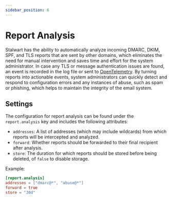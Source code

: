 ```yaml
---
sidebar_position: 6
---
```


# Report Analysis

Stalwart has the ability to automatically analyze incoming DMARC, DKIM, SPF, and TLS reports that are sent by other domains, which eliminates the need for manual intervention and saves time and effort for the system administrator. In case any TLS or message authentication issues are found, an event is recorded in the log file or sent to [OpenTelemetry](/docs/telemetry/tracing/opentelemetry). By turning reports into actionable events, system administrators can quickly detect and respond to configuration errors and any instances of abuse, such as spam or phishing, which helps to maintain the integrity of the email system.

## Settings

The configuration for report analysis can be found under the `report.analysis` key and includes the following attributes:

- `addresses`: A list of addresses (which may include wildcards) from which reports will be intercepted and analyzed.
- `forward`: Whether reports should be forwarded to their final recipient after analysis.
- `store`: The duration for which reports should be stored before being deleted, of `false` to disable storage.

Example:

```toml
[report.analysis]
addresses = ["dmarc@*", "abuse@*"]
forward = true
store = "30d"
```
